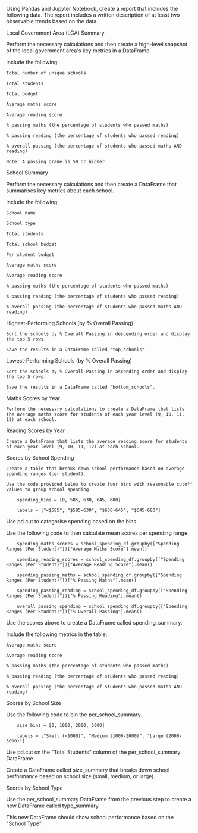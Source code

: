 Using Pandas and Jupyter Notebook, create a report that includes the following data. The report includes a written description of at least two observable trends based on the data. 

Local Government Area (LGA) Summary

Perform the necessary calculations and then create a high-level snapshot of the local government area's key metrics in a DataFrame.

Include the following:

    Total number of unique schools

    Total students

    Total budget

    Average maths score

    Average reading score

    % passing maths (the percentage of students who passed maths)

    % passing reading (the percentage of students who passed reading)

    % overall passing (the percentage of students who passed maths AND reading)

    Note: A passing grade is 50 or higher.

School Summary

Perform the necessary calculations and then create a DataFrame that summarises key metrics about each school.

Include the following:

    School name

    School type

    Total students

    Total school budget

    Per student budget

    Average maths score

    Average reading score

    % passing maths (the percentage of students who passed maths)

    % passing reading (the percentage of students who passed reading)

    % overall passing (the percentage of students who passed maths AND reading)

Highest-Performing Schools (by % Overall Passing)
    
    Sort the schools by % Overall Passing in descending order and display the top 5 rows.
    
    Save the results in a DataFrame called "top_schools".

Lowest-Performing Schools (by % Overall Passing)
    
    Sort the schools by % Overall Passing in ascending order and display the top 5 rows.

    Save the results in a DataFrame called "bottom_schools".

Maths Scores by Year
    
    Perform the necessary calculations to create a DataFrame that lists the average maths score for students of each year level (9, 10, 11, 12) at each school.

Reading Scores by Year
    
    Create a DataFrame that lists the average reading score for students of each year level (9, 10, 11, 12) at each school.

Scores by School Spending
    
    Create a table that breaks down school performance based on average spending ranges (per student).

    Use the code provided below to create four bins with reasonable cutoff values to group school spending.

        spending_bins = [0, 585, 630, 645, 680]
      
        labels = ["<$585", "$585-630", "$630-645", "$645-680"]

Use pd.cut to categorise spending based on the bins.

Use the following code to then calculate mean scores per spending range.

        spending_maths_scores = school_spending_df.groupby(["Spending Ranges (Per Student)"])["Average Maths Score"].mean()
        
        spending_reading_scores = school_spending_df.groupby(["Spending Ranges (Per Student)"])["Average Reading Score"].mean()
        
        spending_passing_maths = school_spending_df.groupby(["Spending Ranges (Per Student)"])["% Passing Maths"].mean()
        
        spending_passing_reading = school_spending_df.groupby(["Spending Ranges (Per Student)"])["% Passing Reading"].mean()

        overall_passing_spending = school_spending_df.groupby(["Spending Ranges (Per Student)"])["% Overall Passing"].mean()

Use the scores above to create a DataFrame called spending_summary.

Include the following metrics in the table:

    Average maths score

    Average reading score

    % passing maths (the percentage of students who passed maths)

    % passing reading (the percentage of students who passed reading)

    % overall passing (the percentage of students who passed maths AND reading)

Scores by School Size

  Use the following code to bin the per_school_summary.

        size_bins = [0, 1000, 2000, 5000]
    
        labels = ["Small (<1000)", "Medium (1000-2000)", "Large (2000-5000)"]
  
  Use pd.cut on the "Total Students" column of the per_school_summary DataFrame.

  Create a DataFrame called size_summary that breaks down school performance based on school size (small, medium, or large).

Scores by School Type
  
  Use the per_school_summary DataFrame from the previous step to create a new DataFrame called type_summary.

  This new DataFrame should show school performance based on the "School Type".
